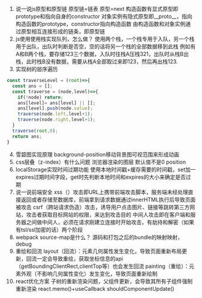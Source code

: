 
1. 说一说js原型和原型链
原型链=链表
原型=next
构造函数有显式原型即prototype和指向自身的constructor
对象实例有隐式原型即__proto__，指向构造函数的prototype，constructor指向构造函数
由构造函数和对象实例通过原型相互连接形成的链条，即原型链
2. js使用使用栈实现队列，怎么做？
使用两个栈，一个栈专用于入队，另一个栈用于出队，出队时判断是否空，空的话将另一个栈的全部数据移到此栈
例如有A和B两个栈，要存储123三个数据，入队时往栈A压栈321，出队时从栈B出栈，此时栈B没有数据，需要从栈A全部取过来即123，然后再出栈123.
3. 实现树的层序遍历
```js
const traverseLevel = (root)=>{
  const ans = [];
  const traverse = (node,level)=>{
    if(!node) return;
    ans[level]= ans[level] || [];
    ans[level].push(node.value);
    traverse(node.left,level+1);
    traverse(node.right,level+1);
  }
  traverse(root,0);
  return ans;
}
```
4. 雪碧图实现原理
background-position移动背景图可视范围来形成动画
5. css层叠（z-index）有什么问题
浏览器渲染的图层
默认值不是0
position
6. localStorage实现时间过期功能
使用本地时间戳+缓存需要的时间戳，set加一expires过期时间字段，get时先判断本地时间和expires的大小来确定是否过期
7. 说一说前端安全
xss（）攻击即URL上携带前端攻击脚本，服务端未经处理直接返回或者存储至数据库，前端拿到请求数据通过innerHTML执行后导致页面被攻击
csrf（跨站请求伪造）攻击，诱导用户点击图片、链接等跳转第三方网站，攻击者获取目标网站的权限，来达到攻击目的
中间人攻击即在客户端和服务器之间做中间人，必须在请求刚建立连接时开始攻击，有劫持和解密（如果有tsl/ssl加密的话）两个阶段
8. webpack source-map是什么？
源码和打包之后的bundle的映射映射，
debug
9. 重绘和回流
layout（回流）：元素几何属性发生变化，导致页面重新布局更新，回流一定会导致重绘，获取坐标信息的api（getBoundingClientRect,clientTop等）也会发生回流
painting（重绘）：元素外观（不影响几何属性变化）发生变化，导致页面重新绘制
10. react优化方案
子树的重新渲染问题，父组件更新，会导致其所有子组件强制重新渲染
react.memo()+useCallback
shouldComponentUpdate()
